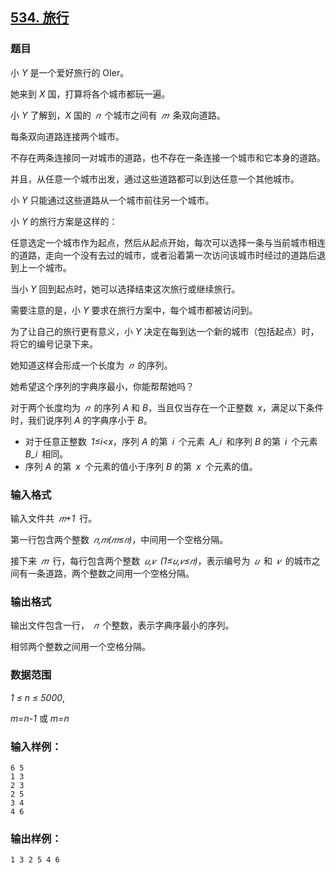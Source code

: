 ## [534. 旅行](https://www.acwing.com/problem/content/536/)

### 题目

小 *Y* 是一个爱好旅行的 OIer。

她来到 *X* 国，打算将各个城市都玩一遍。

小 *Y* 了解到，*X* 国的 *𝑛* 个城市之间有 *𝑚* 条双向道路。

每条双向道路连接两个城市。

不存在两条连接同一对城市的道路，也不存在一条连接一个城市和它本身的道路。

并且，从任意一个城市出发，通过这些道路都可以到达任意一个其他城市。

小 *Y* 只能通过这些道路从一个城市前往另一个城市。

小 *Y* 的旅行方案是这样的：

任意选定一个城市作为起点，然后从起点开始，每次可以选择一条与当前城市相连的道路，走向一个没有去过的城市，或者沿着第一次访问该城市时经过的道路后退到上一个城市。

当小 *Y* 回到起点时，她可以选择结束这次旅行或继续旅行。

需要注意的是，小 *Y* 要求在旅行方案中，每个城市都被访问到。

为了让自己的旅行更有意义，小 *Y* 决定在每到达一个新的城市（包括起点）时，将它的编号记录下来。

她知道这样会形成一个长度为 *𝑛* 的序列。

她希望这个序列的字典序最小，你能帮帮她吗？

对于两个长度均为 *𝑛* 的序列 *A* 和 *B*，当且仅当存在一个正整数 *x*，满足以下条件时，我们说序列 *A* 的字典序小于 *B*。

- 对于任意正整数 *1≤i<x*，序列 *A* 的第 *i* 个元素 *A_i* 和序列 *B* 的第 *i* 个元素 *B_i* 相同。
- 序列 *A* 的第 *x* 个元素的值小于序列 *B* 的第 *x* 个元素的值。

### 输入格式

输入文件共 *𝑚+1* 行。

第一行包含两个整数 *𝑛,𝑚(𝑚≤𝑛)*，中间用一个空格分隔。

接下来 *𝑚* 行，每行包含两个整数 *𝑢,𝑣 (1≤𝑢,𝑣≤𝑛)*，表示编号为 *𝑢* 和 *𝑣* 的城市之间有一条道路，两个整数之间用一个空格分隔。

### 输出格式

输出文件包含一行， *𝑛* 个整数，表示字典序最小的序列。

相邻两个整数之间用一个空格分隔。

### 数据范围

*1 ≤ n ≤ 5000*,

*m=n-1* 或 *m=n*

### 输入样例：

```
6 5
1 3
2 3
2 5
3 4
4 6
```

### 输出样例：

```
1 3 2 5 4 6
```
